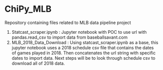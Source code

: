 # ChiPy_MLB

Repository containing files related to MLB data pipeline project

1. Statcast_scraper.ipynb : Jupyter notebook with POC to use url with pandas.read_csv to import data from baseballsavant.com
2. MLB_2018_Data_Download : Using statcast_scraper.ipynb as a base, this jupyter notebook uses a 2018 schedule csv file that contains the dates of games played in 2018. Then concatenates the url string with specific dates to import data. Next steps will be to look through schedule csv to download all of 2018 data. 
